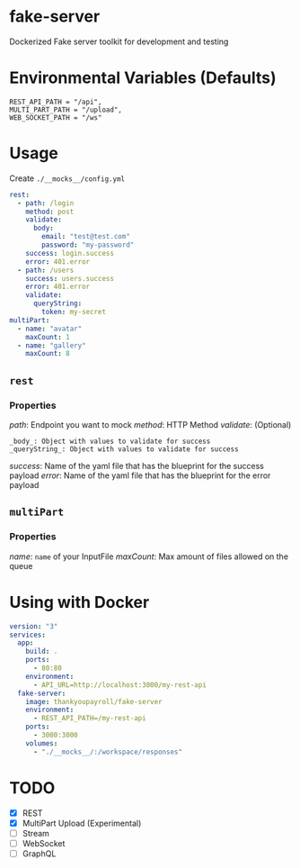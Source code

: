 # fake-server

Dockerized Fake server toolkit for development and testing

# Environmental Variables (Defaults)

```
REST_API_PATH = "/api",
MULTI_PART_PATH = "/upload",
WEB_SOCKET_PATH = "/ws"
```

# Usage

Create `./__mocks__/config.yml`

```yml
rest:
  - path: /login
    method: post
    validate:
      body:
        email: "test@test.com"
        password: "my-password"
    success: login.success
    error: 401.error
  - path: /users
    success: users.success
    error: 401.error
    validate:
      queryString:
        token: my-secret
multiPart:
  - name: "avatar"
    maxCount: 1
  - name: "gallery"
    maxCount: 8
```

## `rest`

### Properties

_path_: Endpoint you want to mock
_method_: HTTP Method
_validate_: (Optional)

    _body_: Object with values to validate for success
    _queryString_: Object with values to validate for success

_success_: Name of the yaml file that has the blueprint for the success payload
_error_: Name of the yaml file that has the blueprint for the error payload

## `multiPart`

### Properties

_name_: `name` of your InputFile
_maxCount_: Max amount of files allowed on the queue

# Using with Docker

```yml
version: "3"
services:
  app:
    build: .
    ports:
      - 80:80
    environment:
      - API_URL=http://localhost:3000/my-rest-api
  fake-server:
    image: thankyoupayroll/fake-server
    environment:
      - REST_API_PATH=/my-rest-api
    ports:
      - 3000:3000
    volumes:
      - "./__mocks__/:/workspace/responses"
```

# TODO

- [x] REST
- [x] MultiPart Upload (Experimental)
- [ ] Stream
- [ ] WebSocket
- [ ] GraphQL
